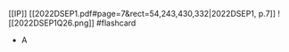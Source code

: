 [[IP]]
[[2022DSEP1.pdf#page=7&rect=54,243,430,332|2022DSEP1, p.7]]
![[2022DSEP1Q26.png]] #flashcard 
- A

